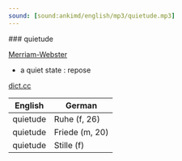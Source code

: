 ```yaml
---
sound: [sound:ankimd/english/mp3/quietude.mp3]
---
```


\### quietude

[Merriam-Webster](https://www.merriam-webster.com/dictionary/quietude)

- a quiet state : repose

[dict.cc](https://www.dict.cc/quietude)

| English        | German       |
| -------------- | ------------ |
| quietude | Ruhe (f, 26) |
| quietude | Friede (m, 20) |
| quietude | Stille (f) |
